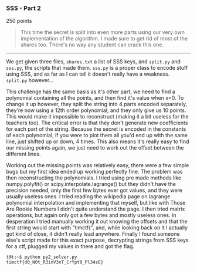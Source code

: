 ### SSS - Part 2
250 points
> This time the secret is split into even more parts using our very own implementation of the algorithm. I made sure to get rid of most of the shares too. There's no way any student can crack this one.

---

We get given three files, `shares.txt` a list of SSS keys, and `split.py` and `sss.py`, the scripts that made them. `sss.py` is a proper class to encode stuff using SSS, and as far as I can tell it doesn't really have a weakness. `split.py` however...

This challenge has the same basis as it's other part, we need to find a polynomial containing all the points, and then find it's value when x=0. To change it up however, they split the string into 4 parts encoded separately, they're now using a 12th order polynomial, and they only give us 10 points. This would make it impossible to reconstruct (making it a bit useless for the teachers too). The critical error is that they don't generate new coefficients for each part of the string. Because the secret is encoded in the constants of each polynomial, if you were to plot them all you'd end up with the same line, just shifted up or down, 4 times. This also means it's really easy to find our missing points again, we just need to work out the offset between the different lines.

Working out the missing points was relatively easy, there were a few simple bugs but my first idea ended up working perfectly fine. The problem was then reconstructing the polynomials. I tried using pre made methods like numpy.polyfit() or scipy.interpolate.lagrange() but they didn't have the precision needed, only the first few bytes ever got values, and they were usually useless ones. I tried reading the wikipedia page on lagrange polynomial interpolation and implementing that myself, but like with Those Are Rookie Numbers I didn't quite understand the page. I then tried matrix operations, but again only got a few bytes and mostly useless ones. In desperation I tried manually working it out knowing the offsets and that the first string would start with "timctf{", and, while looking back on it I actually got kind of close, it didn't really lead anywhere. Finally I found someone else's script made for this exact purpose, decrypting strings from SSS keys for a ctf, plugged my values in there and got the flag.

```
t@t:~$ python py2_solver.py
timctf{d0_NOt_R3inV3nT_CrYpt0_Pl34sE}
```
